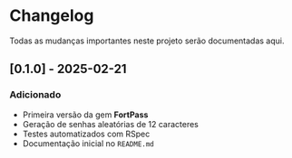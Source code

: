 # Changelog

Todas as mudanças importantes neste projeto serão documentadas aqui.

## [0.1.0] - 2025-02-21
### Adicionado
- Primeira versão da gem **FortPass** 
- Geração de senhas aleatórias de 12 caracteres
- Testes automatizados com RSpec
- Documentação inicial no `README.md`
